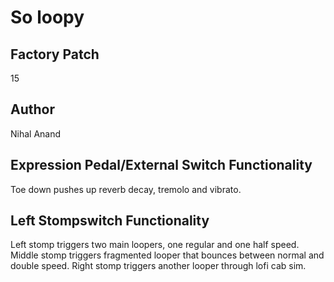 



# So loopy

## Factory Patch


15  

## Author


Nihal Anand  

## Expression Pedal/External Switch Functionality


Toe down pushes up reverb decay, tremolo and vibrato.  

## Left Stompswitch Functionality


Left stomp triggers two main loopers, one regular and one half speed. Middle stomp triggers fragmented looper that bounces between normal and double speed. Right stomp triggers another looper through lofi cab sim.